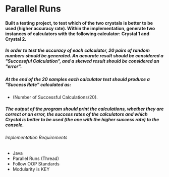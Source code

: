 # Parallel Runs

#### Built a testing project, to test which of the two crystals is better to be used (higher accuracy rate). Within the implementation, generate two instances of calculators with the following calculator: Crystal 1 and Crystal 2.

##### In order to test the accuracy of each calculator, 20 pairs of random numbers should be generated. An accurate result should be considered a "Successful Calculation", and a skewed result should be considered an "error".
##### At the end of the 20 samples each calculator test should produce a "Success Rate" calculated as: 

* (Number of Successful Calculations/20).

##### The output of the program should print the calculations, whether they are correct or an error, the success rates of the calculators and which Crystal is better to be used (the one with the higher success rate) to the console.


###### Implementation Requirements
* Java 
* Parallel Runs (Thread)
* Follow OOP Standards
* Modularity is KEY









